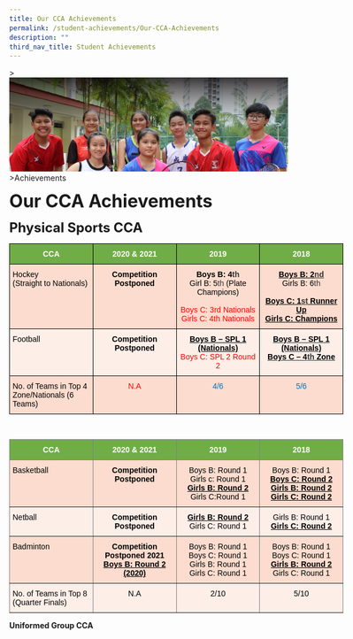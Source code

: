 ```yaml
---
title: Our CCA Achievements
permalink: /student-achievements/Our-CCA-Achievements
description: ""
third_nav_title: Student Achievements
---
```

&gt;![](/images/About%20us.jpg)
&gt;Achievements

**<font size="6">Our CCA Achievements</font>**

**<font size="5">Physical Sports CCA</font>**

<table class="tg" style="border-collapse:collapse;border-spacing:0;table-layout: fixed; width: 604px"><colgroup><col style="width: 151px"><col style="width: 151px"><col style="width: 151px"><col style="width: 151px"></colgroup><thead><tr><th style="background-color:#70AD47;border-color:black;border-style:solid;border-width:1px;color:#FFF;font-family:Arial, sans-serif;font-size:14px;font-weight:bold;overflow:hidden;padding:10px 5px;text-align:center;vertical-align:top;word-break:normal"><span style="font-weight:700;color:#FFF;background-color:transparent">CCA</span></th><th style="background-color:#70AD47;border-color:black;border-style:solid;border-width:1px;color:#FFF;font-family:Arial, sans-serif;font-size:14px;font-weight:bold;overflow:hidden;padding:10px 5px;text-align:center;vertical-align:top;word-break:normal"><span style="font-weight:700;color:#FFF;background-color:transparent">2020 &amp; 2021</span></th><th style="background-color:#70AD47;border-color:black;border-style:solid;border-width:1px;color:#FFF;font-family:Arial, sans-serif;font-size:14px;font-weight:bold;overflow:hidden;padding:10px 5px;text-align:center;vertical-align:top;word-break:normal"><span style="font-weight:700;color:#FFF;background-color:transparent">2019</span></th><th style="background-color:#70AD47;border-color:black;border-style:solid;border-width:1px;color:#FFF;font-family:Arial, sans-serif;font-size:14px;font-weight:bold;overflow:hidden;padding:10px 5px;text-align:center;vertical-align:top;word-break:normal"><span style="font-weight:700;color:#FFF;background-color:transparent">2018</span></th></tr></thead><tbody><tr><td style="background-color:#FCDCCE;border-color:black;border-style:solid;border-width:1px;color:#333;font-family:Arial, sans-serif;font-size:14px;overflow:hidden;padding:10px 5px;text-align:left;vertical-align:top;word-break:normal"><span style="color:#000;background-color:transparent">Hockey</span><br><span style="color:#000;background-color:transparent">(Straight to Nationals) </span></td><td style="background-color:#FCDCCE;border-color:black;border-style:solid;border-width:1px;color:#333;font-family:Arial, sans-serif;font-size:14px;font-weight:bold;overflow:hidden;padding:10px 5px;text-align:center;vertical-align:top;word-break:normal"><span style="font-weight:700;color:#000;background-color:transparent">Competition Postponed</span></td><td style="background-color:#FCDCCE;border-color:black;border-style:solid;border-width:1px;color:#333;font-family:Arial, sans-serif;font-size:14px;overflow:hidden;padding:10px 5px;text-align:center;vertical-align:top;word-break:normal"><span style="font-weight:bold;color:#000;background-color:transparent">Boys B: 4</span><span style="font-weight:bold">th</span><br><span style="color:#000;background-color:transparent">Girl B: 5</span>th<span style="color:#000;background-color:transparent"> (Plate Champions)</span><br><br><span style="color:#F00;background-color:transparent">Boys C: 3rd Nationals</span><br><span style="color:#F00;background-color:transparent">Girls C: 4th Nationals</span></td><td style="background-color:#FCDCCE;border-color:black;border-style:solid;border-width:1px;color:#333;font-family:Arial, sans-serif;font-size:14px;overflow:hidden;padding:10px 5px;text-align:center;vertical-align:top;word-break:normal"><span style="font-weight:bold;text-decoration:underline;color:#000;background-color:transparent">Boys B: 2</span><span style="font-weight:bold;text-decoration:underline">nd</span><br><span style="color:#000;background-color:transparent">Girls B: 6</span>th<span style="color:#000;background-color:transparent"> </span><br><br><span style="font-weight:bold;text-decoration:underline;color:#000;background-color:transparent">Boys C: 1</span><span style="font-weight:bold;text-decoration:underline">st</span><span style="font-weight:bold;text-decoration:underline;color:#000;background-color:transparent"> Runner Up</span><br><span style="font-weight:bold;text-decoration:underline;color:#000;background-color:transparent">Girls C: Champions</span></td></tr><tr><td style="background-color:#FDEEE8;border-color:black;border-style:solid;border-width:1px;color:#333;font-family:Arial, sans-serif;font-size:14px;overflow:hidden;padding:10px 5px;text-align:left;vertical-align:top;word-break:normal"><span style="color:#000;background-color:transparent">Football</span></td><td style="background-color:#FDEEE8;border-color:black;border-style:solid;border-width:1px;color:#333;font-family:Arial, sans-serif;font-size:14px;font-weight:bold;overflow:hidden;padding:10px 5px;text-align:center;vertical-align:top;word-break:normal"><span style="font-weight:700;color:#000;background-color:transparent">Competition Postponed</span></td><td style="background-color:#FDEEE8;border-color:black;border-style:solid;border-width:1px;color:#333;font-family:Arial, sans-serif;font-size:14px;overflow:hidden;padding:10px 5px;text-align:center;vertical-align:top;word-break:normal"><span style="font-weight:bold;text-decoration:underline;color:#000;background-color:transparent">Boys B – SPL 1 (Nationals)</span><br><span style="color:#F00;background-color:transparent">Boys C: SPL 2 Round 2</span></td><td style="background-color:#FDEEE8;border-color:black;border-style:solid;border-width:1px;color:#333;font-family:Arial, sans-serif;font-size:14px;font-weight:bold;overflow:hidden;padding:10px 5px;text-align:center;text-decoration:underline;vertical-align:top;word-break:normal"><span style="font-weight:700;color:#000;background-color:transparent">Boys B – SPL 1 (Nationals)</span><br><span style="font-weight:700;color:#000;background-color:transparent">Boys C – 4</span>th<span style="font-weight:700;color:#000;background-color:transparent"> Zone</span></td></tr><tr><td style="background-color:#FCDCCE;border-color:black;border-style:solid;border-width:1px;color:#333;font-family:Arial, sans-serif;font-size:14px;overflow:hidden;padding:10px 5px;text-align:left;vertical-align:top;word-break:normal"><span style="color:#000;background-color:transparent">No. of Teams in Top 4 Zone/Nationals (6 Teams)</span></td><td style="background-color:#FCDCCE;border-color:black;border-style:solid;border-width:1px;color:#F00;font-family:Arial, sans-serif;font-size:14px;overflow:hidden;padding:10px 5px;text-align:center;vertical-align:top;word-break:normal"><span style="color:#F00;background-color:transparent">N.A</span></td><td style="background-color:#FCDCCE;border-color:black;border-style:solid;border-width:1px;color:#0070C0;font-family:Arial, sans-serif;font-size:14px;overflow:hidden;padding:10px 5px;text-align:center;vertical-align:top;word-break:normal"><span style="color:#0070C0;background-color:transparent">4/6 </span></td><td style="background-color:#FCDCCE;border-color:black;border-style:solid;border-width:1px;color:#0070C0;font-family:Arial, sans-serif;font-size:14px;overflow:hidden;padding:10px 5px;text-align:center;vertical-align:top;word-break:normal"><span style="color:#0070C0;background-color:transparent">5/6</span></td></tr></tbody></table>
<br>
<table class="tg" style="border-collapse:collapse;border-spacing:0;table-layout: fixed; width: 604px"><colgroup><col style="width: 151px"><col style="width: 151px"><col style="width: 151px"><col style="width: 151px"></colgroup><thead><tr><th style="background-color:#70AD47;border-color:inherit;border-style:solid;border-width:1px;color:#FFF;font-family:Arial, sans-serif;font-size:14px;font-weight:bold;overflow:hidden;padding:10px 5px;text-align:center;vertical-align:top;word-break:normal"><span style="font-weight:700;color:#FFF;background-color:transparent">CCA</span></th><th style="background-color:#70AD47;border-color:inherit;border-style:solid;border-width:1px;color:#FFF;font-family:Arial, sans-serif;font-size:14px;font-weight:bold;overflow:hidden;padding:10px 5px;text-align:center;vertical-align:top;word-break:normal"><span style="font-weight:700;color:#FFF;background-color:transparent">2020 &amp; 2021</span></th><th style="background-color:#70AD47;border-color:inherit;border-style:solid;border-width:1px;color:#FFF;font-family:Arial, sans-serif;font-size:14px;font-weight:bold;overflow:hidden;padding:10px 5px;text-align:center;vertical-align:top;word-break:normal"><span style="font-weight:700;color:#FFF;background-color:transparent">2019</span></th><th style="background-color:#70AD47;border-color:inherit;border-style:solid;border-width:1px;color:#FFF;font-family:Arial, sans-serif;font-size:14px;font-weight:bold;overflow:hidden;padding:10px 5px;text-align:center;vertical-align:top;word-break:normal"><span style="font-weight:700;color:#FFF;background-color:transparent">2018</span></th></tr></thead><tbody><tr><td style="background-color:#FCDCCE;border-color:inherit;border-style:solid;border-width:1px;color:#333;font-family:Arial, sans-serif;font-size:14px;overflow:hidden;padding:10px 5px;text-align:left;vertical-align:top;word-break:normal"><span style="color:#000;background-color:transparent">Basketball </span></td><td style="background-color:#FCDCCE;border-color:inherit;border-style:solid;border-width:1px;color:#333;font-family:Arial, sans-serif;font-size:14px;font-weight:bold;overflow:hidden;padding:10px 5px;text-align:center;vertical-align:top;word-break:normal"><span style="font-weight:700;color:#000;background-color:transparent">Competition Postponed</span></td><td style="background-color:#FCDCCE;border-color:inherit;border-style:solid;border-width:1px;color:#333;font-family:Arial, sans-serif;font-size:14px;overflow:hidden;padding:10px 5px;text-align:center;vertical-align:top;word-break:normal"><span style="color:#000;background-color:transparent">Boys B: Round 1</span><br><span style="color:#000;background-color:transparent">Girls c: Round 1</span><br><span style="font-weight:700;text-decoration:underline;color:#000;background-color:transparent">Girls B: Round 2</span><br><span style="color:#000;background-color:transparent">Girls C:Round 1  </span></td><td style="background-color:#FCDCCE;border-color:inherit;border-style:solid;border-width:1px;color:#333;font-family:Arial, sans-serif;font-size:14px;overflow:hidden;padding:10px 5px;text-align:center;vertical-align:top;word-break:normal"><span style="color:#000;background-color:transparent">Boys B: Round 1</span><br><span style="font-weight:bold;text-decoration:underline;color:#000;background-color:transparent">Boys C: Round 2</span><br><span style="font-weight:bold;text-decoration:underline;color:#000;background-color:transparent">Girls B: Round 2</span><br><span style="font-weight:bold;text-decoration:underline;color:#000;background-color:transparent">Girls C: Round 2</span></td></tr><tr><td style="background-color:#FDEEE8;border-color:inherit;border-style:solid;border-width:1px;color:#333;font-family:Arial, sans-serif;font-size:14px;overflow:hidden;padding:10px 5px;text-align:left;vertical-align:top;word-break:normal"><span style="color:#000;background-color:transparent">Netball</span></td><td style="background-color:#FDEEE8;border-color:inherit;border-style:solid;border-width:1px;color:#333;font-family:Arial, sans-serif;font-size:14px;font-weight:bold;overflow:hidden;padding:10px 5px;text-align:center;vertical-align:top;word-break:normal"><span style="font-weight:700;color:#000;background-color:transparent">Competition Postponed</span></td><td style="background-color:#FDEEE8;border-color:inherit;border-style:solid;border-width:1px;color:#333;font-family:Arial, sans-serif;font-size:14px;overflow:hidden;padding:10px 5px;text-align:center;vertical-align:top;word-break:normal"><span style="font-weight:bold;text-decoration:underline;color:#000;background-color:transparent">Girls B: Round 2</span><br><span style="color:#000;background-color:transparent">Girls C: Round 1</span></td><td style="background-color:#FDEEE8;border-color:inherit;border-style:solid;border-width:1px;color:#333;font-family:Arial, sans-serif;font-size:14px;overflow:hidden;padding:10px 5px;text-align:center;vertical-align:top;word-break:normal"><span style="color:#000;background-color:transparent">Girls B: Round 1</span><br><span style="font-weight:700;text-decoration:underline;color:#000;background-color:transparent">Girls C: Round 2</span></td></tr><tr><td style="background-color:#FCDCCE;border-color:inherit;border-style:solid;border-width:1px;color:#333;font-family:Arial, sans-serif;font-size:14px;overflow:hidden;padding:10px 5px;text-align:left;vertical-align:top;word-break:normal"><span style="color:#000;background-color:transparent">Badminton</span></td><td style="background-color:#FCDCCE;border-color:inherit;border-style:solid;border-width:1px;color:#333;font-family:Arial, sans-serif;font-size:14px;font-weight:bold;overflow:hidden;padding:10px 5px;text-align:center;vertical-align:top;word-break:normal"><span style="font-weight:700;color:#000;background-color:transparent">Competition Postponed 2021</span><br><span style="font-weight:700;text-decoration:underline;color:#000;background-color:transparent">Boys B: Round 2 (2020) </span></td><td style="background-color:#FCDCCE;border-color:inherit;border-style:solid;border-width:1px;color:#333;font-family:Arial, sans-serif;font-size:14px;overflow:hidden;padding:10px 5px;text-align:center;vertical-align:top;word-break:normal"><span style="color:#000;background-color:transparent">Boys B: Round 1</span><br><span style="color:#000;background-color:transparent">Boys C: Round 1</span><br><span style="color:#000;background-color:transparent">Girls B: Round 1</span><br><span style="color:#000;background-color:transparent">Girls C: Round 1</span></td><td style="background-color:#FCDCCE;border-color:inherit;border-style:solid;border-width:1px;color:#333;font-family:Arial, sans-serif;font-size:14px;overflow:hidden;padding:10px 5px;text-align:center;vertical-align:top;word-break:normal"><span style="color:#000;background-color:transparent">Boys B: Round 1</span><br><span style="color:#000;background-color:transparent">Boys C: Round 1</span><br><span style="font-weight:700;text-decoration:underline;color:#000;background-color:transparent">Girls B: Round 2</span><br><span style="color:#000;background-color:transparent">Girls C: Round 1</span></td></tr><tr><td style="background-color:#FDEEE8;border-color:inherit;border-style:solid;border-width:1px;color:#333;font-family:Arial, sans-serif;font-size:14px;overflow:hidden;padding:10px 5px;text-align:left;vertical-align:top;word-break:normal"><span style="color:#000;background-color:transparent">No. of Teams in Top 8 (Quarter Finals)</span></td><td style="background-color:#FDEEE8;border-color:inherit;border-style:solid;border-width:1px;color:#333;font-family:Arial, sans-serif;font-size:14px;overflow:hidden;padding:10px 5px;text-align:center;vertical-align:top;word-break:normal"><span style="color:#000;background-color:transparent">N.A</span></td><td style="background-color:#FDEEE8;border-color:inherit;border-style:solid;border-width:1px;color:#333;font-family:Arial, sans-serif;font-size:14px;overflow:hidden;padding:10px 5px;text-align:center;vertical-align:top;word-break:normal"><span style="color:#000;background-color:transparent">2/10</span></td><td style="background-color:#FDEEE8;border-color:inherit;border-style:solid;border-width:1px;color:#333;font-family:Arial, sans-serif;font-size:14px;overflow:hidden;padding:10px 5px;text-align:center;vertical-align:top;word-break:normal"><span style="color:#000;background-color:transparent">5/10</span></td></tr></tbody></table>




**Uniformed Group CCA**